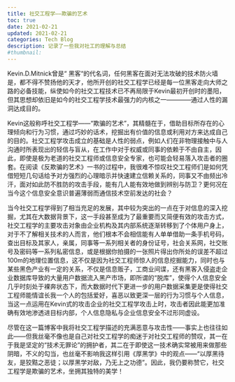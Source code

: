 ```yaml
---
title: 社交工程学——欺骗的艺术
toc: true
date: 2021-02-21 
updated: 2021-02-21
categories: Tech Blog
description: 记录了一些我对社工的理解与总结
#thumbnail:
---
```


Kevin.D.Mitnick曾是“ 黑客“的代名词，任何黑客在面对无法攻破的技术防火墙是，都不得不赞扬他的天才，他所开创的社交工程学已经是每一位黑客走向大师之路的必备技能，纵使如今的社交工程技术已不再局限于Kevin最初开创时的墨阳，但其思想却依旧是如今的社交工程学技术最强力的内核之一————通过人性的漏洞达成目的。

<!--more-->

Kevin这般称呼社交工程学——“欺骗的艺术”，其精髓在于，借助目标所存在的心理倾向和行为习惯，通过巧妙的话术，挖掘出有价值的信息或利用对方来达成自己的目的。社交工程学攻击成立的基础是人性的弱点，例如人们在非物理接触中与人沟通时所表现出的轻信与盲从，在工作中对于权威或同事的依赖于不由自主，因此，即使是极为老道的社交工程师或信息安全专家，也可能会轻易落入攻击者的圈套。在阅读《反欺骗的艺术》一书的过程中，我很难不惊叹社交工程师们是如何凭借短短几句话给予对方强烈的心理暗示并快速建立信赖关系的，同事又不由频出冷汗，面对如此防不胜防的攻击手段，能有几人能有效地做到辨别与防卫？更何况在当今这个信息安全意识普遍薄弱而通信技术空前发达的社会？

当今社交工程学得到了相当充足的发展，其中较为突出的一点在于对信息的深入挖掘，尤其在大数据背景下，这一手段甚至成为了最重要而又简便有效的攻击方式，社交工程学的主要攻击对象由企业机构及其内部系统逐渐转移到了个体用户身上，对于不了解相关技术的人而言，他们根本不会相信能有人单单借助一条手机号码，查出目标及其家人，亲属，同事等一系列相关者的身份证号，社会关系网，社交账号及密码等一系列私密信息，或是根据你拍摄的一张照片得出你所处的误差不超过100m的地理位置信息，这不仅是因为社交工程师惊人的信息挖掘能力，同时也与某些黑色产业有一定的关系，不仅是信息贩子，工商业间谍，还有黑客入侵盗走企业数据库导致的大量用户数据流入黑产市场，即所谓的“脱库”，使得个人信息安全几乎时刻处于裸奔状态下，而大数据时代下更进一步的用户数据采集更是使得社交工程师能情谊长我一个人的包括爱好，喜恶以致更深一层的行为习惯与个人信息，当这一点运用在Kevin式的攻击企业的社交工程学攻击上时，攻击者因此能更加准确有效地渗透进目标内部，个人信息隐私与企业信息安全不过形同虚设。

尽管在这一篇博客中我将社交工程学描述的充满恶意与攻击性——事实上也往往如此——但我丝毫不像也是自己对社交工程学的痴迷于对社交工程师的赞叹，其一在于我是坚定的“技术无罪论”的拥护者，其二在于即使这一技术确实常被用来做那些阴暗，不义的勾当，也丝毫不影响我这样引用《厚黑学》中的观点——“以厚黑待友，是狡黠之恶徒；以厚黑学对敌，乃无上之功德”。因此，我仍要称赞它，社交工程学是欺骗的艺术，坐拥其独特的美学！
